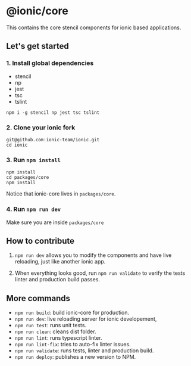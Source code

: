 # @ionic/core

This contains the core stencil components for ionic based applications.

## Let's get started

### 1. Install global dependencies

- stencil
- np
- jest
- tsc
- tslint

```
npm i -g stencil np jest tsc tslint
```

### 2. Clone your ionic fork
```
git@github.com:ionic-team/ionic.git
cd ionic
```

### 3. Run `npm install`
```
npm install
cd packages/core
npm install
````

Notice that ionic-core lives in `packages/core`.

### 4. Run `npm run dev`
Make sure you are inside `packages/core`


## How to contribute

1. `npm run dev` allows you to modify the components and have live reloading, just like another ionic app.

3. When everything looks good, run  `npm run validate` to verify the tests linter and production build passes.


## More commands

- `npm run build`: build ionic-core for production.
- `npm run dev`: live reloading server for ionic developement,
- `npm run test`: runs unit tests.
- `npm run clean`: cleans dist folder.
- `npm run lint`: runs typescript linter.
- `npm run lint-fix`: tries to auto-fix linter issues.
- `npm run validate`: runs tests, linter and production build.
- `npm run deploy`: publishes a new version to NPM.
